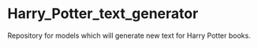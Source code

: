 # Harry_Potter_text_generator
Repository for models which will generate new text for Harry Potter books.
